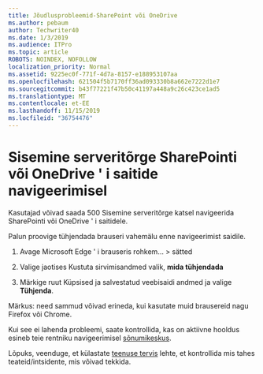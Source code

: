 ```yaml
---
title: Jõudlusprobleemid-SharePoint või OneDrive
ms.author: pebaum
author: Techwriter40
ms.date: 1/3/2019
ms.audience: ITPro
ms.topic: article
ROBOTS: NOINDEX, NOFOLLOW
localization_priority: Normal
ms.assetid: 9225ec0f-771f-4d7a-8157-e188953107aa
ms.openlocfilehash: 621504f5b7170ff36ad093330b8a662e7222d1e7
ms.sourcegitcommit: b43f77221f47b50c41197a448a9c26c423ce1ad5
ms.translationtype: MT
ms.contentlocale: et-EE
ms.lasthandoff: 11/15/2019
ms.locfileid: "36754476"
---
```

# <a name="internal-server-error-when-navigating-to-sharepoint-or-onedrive-sites"></a>Sisemine serveritõrge SharePointi või OneDrive ' i saitide navigeerimisel

Kasutajad võivad saada 500 Sisemine serveritõrge katsel navigeerida SharePointi või OneDrive ' i saitidele. 

Palun proovige tühjendada brauseri vahemälu enne navigeerimist saidile.


1. Avage Microsoft Edge ' i brauseris rohkem... > sätted

2. Valige jaotises Kustuta sirvimisandmed valik, **mida tühjendada**

3. Märkige ruut Küpsised ja salvestatud veebisaidi andmed ja valige **Tühjenda**.

Märkus: need sammud võivad erineda, kui kasutate muid brausereid nagu Firefox või Chrome.

Kui see ei lahenda probleemi, saate kontrollida, kas on aktiivne hooldus esineb teie rentniku navigeerimisel [sõnumikeskus](https://portal.office.com/adminportal/home#/MessageCenter).

Lõpuks, veenduge, et külastate [teenuse tervis](https://portal.office.com/adminportal/home#/servicehealth) lehte, et kontrollida mis tahes teateid/intsidente, mis võivad tekkida.

